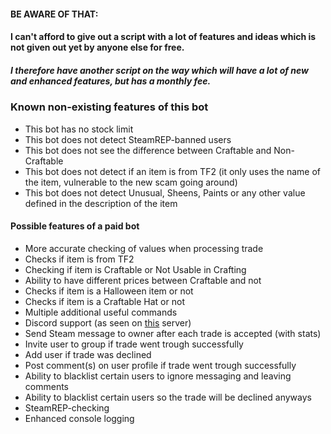 #### BE AWARE OF THAT: 
#### I can't afford to give out a script with a lot of features and ideas which is not given out yet by anyone else for free. 
##### I therefore have another script on the way which will have a lot of new and enhanced features, but has a monthly fee.

### Known non-existing features of this bot
* This bot has no stock limit
* This bot does not detect SteamREP-banned users
* This bot does not see the difference between Craftable and Non-Craftable
* This bot does not detect if an item is from TF2 (it only uses the name of the item, vulnerable to the new scam going around)
* This bot does not detect Unusual, Sheens, Paints or any other value defined in the description of the item

#### Possible features of a paid bot
* More accurate checking of values when processing trade
* Checks if item is from TF2
* Checking if item is Craftable or Not Usable in Crafting
* Ability to have different prices between Craftable and not
* Checks if item is a Halloween item or not
* Checks if item is a Craftable Hat or not
* Multiple additional useful commands
* Discord support (as seen on [this](https://discord.gg/8cZkREf) server)
* Send Steam message to owner after each trade is accepted (with stats)
* Invite user to group if trade went trough successfully
* Add user if trade was declined
* Post comment(s) on user profile if trade went trough successfully
* Ability to blacklist certain users to ignore messaging and leaving comments
* Ability to blacklist certain users so the trade will be declined anyways
* SteamREP-checking
* Enhanced console logging
